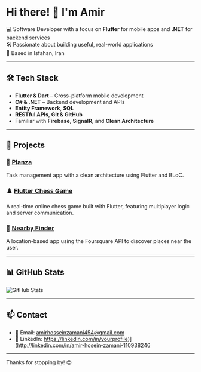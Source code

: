 # Hi there! 👋 I'm Amir

💻 Software Developer with a focus on **Flutter** for mobile apps and **.NET** for backend services  
🛠 Passionate about building useful, real-world applications  
📍 Based in Isfahan, Iran

---

## 🛠 Tech Stack

- **Flutter & Dart** – Cross-platform mobile development  
- **C# & .NET** – Backend development and APIs  
- **Entity Framework**, **SQL**  
- **RESTful APIs**, **Git & GitHub**  
- Familiar with **Firebase**, **SignalR**, and **Clean Architecture**

---

## 🚀 Projects

### 🧩 [Planza](https://github.com/Amir-Hzz79/planza)  
Task management app with a clean architecture using Flutter and BLoC.

### ♟️ [Flutter Chess Game](https://github.com/Amir-Hzz79/flutter_chess_game)  
A real-time online chess game built with Flutter, featuring multiplayer logic and server communication.

### 📍 [Nearby Finder](https://github.com/Amir-Hzz79/nearby_finder)  
A location-based app using the Foursquare API to discover places near the user.

---

## 📊 GitHub Stats

![GitHub Stats](https://github-readme-stats.vercel.app/api?username=Amir-Hzz79&show_icons=true&theme=radical)

---

## 📫 Contact

- 📧 Email: amirhosseinzamani454@gmail.com  
- 💼 LinkedIn: https://linkedin.com/in/yourprofile)](http://linkedin.com/in/amir-hosein-zamani-110938246

---

Thanks for stopping by! 😊
